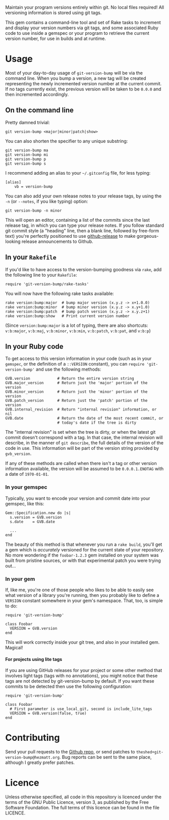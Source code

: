 Maintain your program versions entirely within git.  No local files
required!  All versioning information is stored using git tags.

This gem contains a command-line tool and set of Rake tasks to increment
and display your version numbers via git tags, and some associated Ruby code to use
inside a gemspec or your program to retrieve the current version number, for
use in builds and at runtime.


# Usage

Most of your day-to-day usage of `git-version-bump` will be via the command
line.  When you bump a version, a new tag will be created representing the newly
incremented version number at the current commit.  If no tags currently
exist, the previous version will be taken to be `0.0.0` and then incremented
accordingly.


## On the command line

Pretty damned trivial:

    git version-bump <major|minor|patch|show>

You can also shorten the specifier to any unique substring:

    git version-bump ma
    git version-bump mi
    git version-bump p
    git version-bump s

I recommend adding an alias to your `~/.gitconfig` file, for less typing:

    [alias]
        vb = version-bump

You can also add your own release notes to your release tags, by using the
`-n` (or `--notes`, if you like typing) option:

    git version-bump -n minor

This will open an editor, containing a list of the commits since the last
release tag, in which you can type your release notes.  If you follow
standard git commit style (a "heading" line, then a blank line, followed by
free-form text) you're perfectly positioned to use
[github-release](http://theshed.hezmatt.org/github-release) to make
gorgeous-looking release announcements to Github.


## In your `Rakefile`

If you'd like to have access to the version-bumping goodness via `rake`, add
the following line to your `Rakefile`:

    require 'git-version-bump/rake-tasks'

You will now have the following rake tasks available:

    rake version:bump:major  # bump major version (x.y.z -> x+1.0.0)
    rake version:bump:minor  # bump minor version (x.y.z -> x.y+1.0)
    rake version:bump:patch  # bump patch version (x.y.z -> x.y.z+1)
    rake version:bump:show   # Print current version number

(Since `version:bump:major` is a lot of typing, there are also shortcuts:
`v:b:major`, `v:b:maj`, `v:b:minor`, `v:b:min`, `v:b:patch`, `v:b:pat`, and
`v:b:p`)


## In your Ruby code

To get access to this version information in your code (such as in your
`gemspec`, or the definition of a `::VERSION` constant), you can `require
'git-version-bump'` and use the following methods:

    GVB.version            # Return the entire version string
    GVB.major_version      # Return just the 'major' portion of the version
    GVB.minor_version      # Return just the 'minor' portion of the version
    GVB.patch_version      # Return just the 'patch' portion of the version
    GVB.internal_revision  # Return "internal revision" information, or nil
    GVB.date               # Return the date of the most recent commit, or
                           # today's date if the tree is dirty

The "internal revision" is set when the tree is dirty, or when the latest
git commit doesn't correspond with a tag.  In that case, the internal
revision will describe, in the manner of `git describe`, the full details of
the version of the code in use.  This information will be part of the
version string provided by `gvb_version`.

If any of these methods are called when there isn't a tag or other version
information available, the version will be assumed to be `0.0.0.1.ENOTAG`
with a date of `1970-01-01`.


### In your gemspec

Typically, you want to encode your version and commit date into your
gemspec, like this:

    Gem::Specification.new do |s|
      s.version = GVB.version
      s.date    = GVB.date

      ...
    end

The beauty of this method is that whenever you run a `rake build`, you'll
get a gem which is *accurately* versioned for the current state of your
repository.  No more wondering if the `foobar-1.2.3` gem installed on your
system was built from pristine sources, or with that experimental patch you
were trying out...


### In your gem

If, like me, you're one of those people who likes to be able to easily see
what version of a library you're running, then you probably like to define a
`VERSION` constant somewhere in your gem's namespace.  That, too, is simple
to do:

    require 'git-version-bump'

    class Foobar
      VERSION = GVB.version
    end

This will work correctly inside your git tree, and also in your installed
gem.  Magical!

#### For projects using lite tags

If you are using GitHub releases for your project or some other method that
involves light tags (tags with no annotations), you might notice that these
tags are not detected by git-version-bump by default.  If you want these
commits to be detected then use the following configuration:

    require 'git-version-bump'

    class Foobar
      # First parameter is use_local_git, second is include_lite_tags
      VERSION = GVB.version(false, true)
    end


# Contributing

Send your pull requests to the [Github
repo](https://github.com/mpalmer/git-version-bump), or send patches to
`theshed+git-version-bump@hezmatt.org`.  Bug reports can be sent to the same
place, although I greatly prefer patches.


# Licence

Unless otherwise specified, all code in this repository is licenced under
the terms of the GNU Public Licence, version 3, as published by the Free
Software Foundation.  The full terms of this licence can be found in the
file LICENCE.
